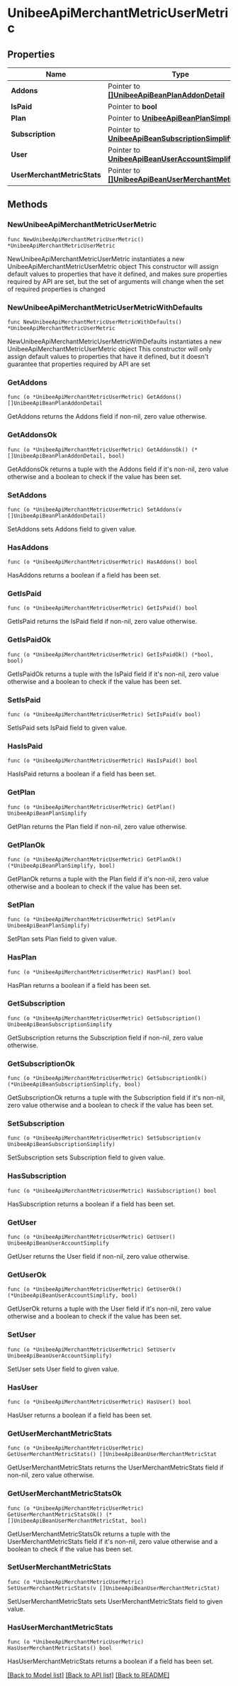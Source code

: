 # UnibeeApiMerchantMetricUserMetric

## Properties

Name | Type | Description | Notes
------------ | ------------- | ------------- | -------------
**Addons** | Pointer to [**[]UnibeeApiBeanPlanAddonDetail**](UnibeeApiBeanPlanAddonDetail.md) | Addon | [optional] 
**IsPaid** | Pointer to **bool** | IsPaid | [optional] 
**Plan** | Pointer to [**UnibeeApiBeanPlanSimplify**](UnibeeApiBeanPlanSimplify.md) |  | [optional] 
**Subscription** | Pointer to [**UnibeeApiBeanSubscriptionSimplify**](UnibeeApiBeanSubscriptionSimplify.md) |  | [optional] 
**User** | Pointer to [**UnibeeApiBeanUserAccountSimplify**](UnibeeApiBeanUserAccountSimplify.md) |  | [optional] 
**UserMerchantMetricStats** | Pointer to [**[]UnibeeApiBeanUserMerchantMetricStat**](UnibeeApiBeanUserMerchantMetricStat.md) | UserMerchantMetricStats | [optional] 

## Methods

### NewUnibeeApiMerchantMetricUserMetric

`func NewUnibeeApiMerchantMetricUserMetric() *UnibeeApiMerchantMetricUserMetric`

NewUnibeeApiMerchantMetricUserMetric instantiates a new UnibeeApiMerchantMetricUserMetric object
This constructor will assign default values to properties that have it defined,
and makes sure properties required by API are set, but the set of arguments
will change when the set of required properties is changed

### NewUnibeeApiMerchantMetricUserMetricWithDefaults

`func NewUnibeeApiMerchantMetricUserMetricWithDefaults() *UnibeeApiMerchantMetricUserMetric`

NewUnibeeApiMerchantMetricUserMetricWithDefaults instantiates a new UnibeeApiMerchantMetricUserMetric object
This constructor will only assign default values to properties that have it defined,
but it doesn't guarantee that properties required by API are set

### GetAddons

`func (o *UnibeeApiMerchantMetricUserMetric) GetAddons() []UnibeeApiBeanPlanAddonDetail`

GetAddons returns the Addons field if non-nil, zero value otherwise.

### GetAddonsOk

`func (o *UnibeeApiMerchantMetricUserMetric) GetAddonsOk() (*[]UnibeeApiBeanPlanAddonDetail, bool)`

GetAddonsOk returns a tuple with the Addons field if it's non-nil, zero value otherwise
and a boolean to check if the value has been set.

### SetAddons

`func (o *UnibeeApiMerchantMetricUserMetric) SetAddons(v []UnibeeApiBeanPlanAddonDetail)`

SetAddons sets Addons field to given value.

### HasAddons

`func (o *UnibeeApiMerchantMetricUserMetric) HasAddons() bool`

HasAddons returns a boolean if a field has been set.

### GetIsPaid

`func (o *UnibeeApiMerchantMetricUserMetric) GetIsPaid() bool`

GetIsPaid returns the IsPaid field if non-nil, zero value otherwise.

### GetIsPaidOk

`func (o *UnibeeApiMerchantMetricUserMetric) GetIsPaidOk() (*bool, bool)`

GetIsPaidOk returns a tuple with the IsPaid field if it's non-nil, zero value otherwise
and a boolean to check if the value has been set.

### SetIsPaid

`func (o *UnibeeApiMerchantMetricUserMetric) SetIsPaid(v bool)`

SetIsPaid sets IsPaid field to given value.

### HasIsPaid

`func (o *UnibeeApiMerchantMetricUserMetric) HasIsPaid() bool`

HasIsPaid returns a boolean if a field has been set.

### GetPlan

`func (o *UnibeeApiMerchantMetricUserMetric) GetPlan() UnibeeApiBeanPlanSimplify`

GetPlan returns the Plan field if non-nil, zero value otherwise.

### GetPlanOk

`func (o *UnibeeApiMerchantMetricUserMetric) GetPlanOk() (*UnibeeApiBeanPlanSimplify, bool)`

GetPlanOk returns a tuple with the Plan field if it's non-nil, zero value otherwise
and a boolean to check if the value has been set.

### SetPlan

`func (o *UnibeeApiMerchantMetricUserMetric) SetPlan(v UnibeeApiBeanPlanSimplify)`

SetPlan sets Plan field to given value.

### HasPlan

`func (o *UnibeeApiMerchantMetricUserMetric) HasPlan() bool`

HasPlan returns a boolean if a field has been set.

### GetSubscription

`func (o *UnibeeApiMerchantMetricUserMetric) GetSubscription() UnibeeApiBeanSubscriptionSimplify`

GetSubscription returns the Subscription field if non-nil, zero value otherwise.

### GetSubscriptionOk

`func (o *UnibeeApiMerchantMetricUserMetric) GetSubscriptionOk() (*UnibeeApiBeanSubscriptionSimplify, bool)`

GetSubscriptionOk returns a tuple with the Subscription field if it's non-nil, zero value otherwise
and a boolean to check if the value has been set.

### SetSubscription

`func (o *UnibeeApiMerchantMetricUserMetric) SetSubscription(v UnibeeApiBeanSubscriptionSimplify)`

SetSubscription sets Subscription field to given value.

### HasSubscription

`func (o *UnibeeApiMerchantMetricUserMetric) HasSubscription() bool`

HasSubscription returns a boolean if a field has been set.

### GetUser

`func (o *UnibeeApiMerchantMetricUserMetric) GetUser() UnibeeApiBeanUserAccountSimplify`

GetUser returns the User field if non-nil, zero value otherwise.

### GetUserOk

`func (o *UnibeeApiMerchantMetricUserMetric) GetUserOk() (*UnibeeApiBeanUserAccountSimplify, bool)`

GetUserOk returns a tuple with the User field if it's non-nil, zero value otherwise
and a boolean to check if the value has been set.

### SetUser

`func (o *UnibeeApiMerchantMetricUserMetric) SetUser(v UnibeeApiBeanUserAccountSimplify)`

SetUser sets User field to given value.

### HasUser

`func (o *UnibeeApiMerchantMetricUserMetric) HasUser() bool`

HasUser returns a boolean if a field has been set.

### GetUserMerchantMetricStats

`func (o *UnibeeApiMerchantMetricUserMetric) GetUserMerchantMetricStats() []UnibeeApiBeanUserMerchantMetricStat`

GetUserMerchantMetricStats returns the UserMerchantMetricStats field if non-nil, zero value otherwise.

### GetUserMerchantMetricStatsOk

`func (o *UnibeeApiMerchantMetricUserMetric) GetUserMerchantMetricStatsOk() (*[]UnibeeApiBeanUserMerchantMetricStat, bool)`

GetUserMerchantMetricStatsOk returns a tuple with the UserMerchantMetricStats field if it's non-nil, zero value otherwise
and a boolean to check if the value has been set.

### SetUserMerchantMetricStats

`func (o *UnibeeApiMerchantMetricUserMetric) SetUserMerchantMetricStats(v []UnibeeApiBeanUserMerchantMetricStat)`

SetUserMerchantMetricStats sets UserMerchantMetricStats field to given value.

### HasUserMerchantMetricStats

`func (o *UnibeeApiMerchantMetricUserMetric) HasUserMerchantMetricStats() bool`

HasUserMerchantMetricStats returns a boolean if a field has been set.


[[Back to Model list]](../README.md#documentation-for-models) [[Back to API list]](../README.md#documentation-for-api-endpoints) [[Back to README]](../README.md)


